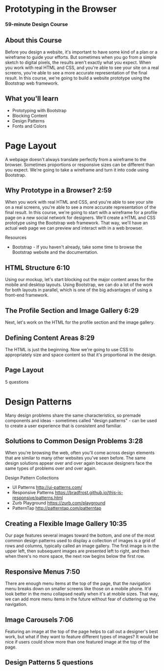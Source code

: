 # Prototyping in the Browser
### 59-minute Design Course

## About this Course
Before you design a website, it's important to have some kind of a plan or a wireframe to guide your efforts. But sometimes when you go from a simple sketch to digital pixels, the results aren't exactly what you expect. When you work with real HTML and CSS, and you're able to see your site on a real screens, you're able to see a more accurate representation of the final result. In this course, we're going to build a website prototype using the Bootstrap web framework.

## What you'll learn
* Prototyping with Bootstrap
* Blocking Content
* Design Patterns
* Fonts and Colors

# Page Layout
A webpage doesn't always translate perfectly from a wireframe to the browser. Sometimes proportions or responsive sizes can be different than you expect. We're going to take a wireframe and turn it into code using Bootstrap.

## Why Prototype in a Browser? 2:59

When you work with real HTML and CSS, and you're able to see your site on a real screens, you're able to see a more accurate representation of the final result. In this course, we're going to start with a wireframe for a profile page on a new social network for designers. We'll create a HTML and CSS prototype using the Bootstrap web framework. That way, we'll have an actual web page we can preview and interact with in a web browser.

Resources
* Bootstrap - If you haven't already, take some time to browse the Bootstrap website and the documentation.

## HTML Structure 6:10

Using our mockup, let's start blocking out the major content areas for the mobile and desktop layouts. Using Bootstrap, we can do a lot of the work for both layouts in parallel, which is one of the big advantages of using a front-end framework.

## The Profile Section and Image Gallery 6:29

Next, let's work on the HTML for the profile section and the image gallery.

## Defining Content Areas 8:29

The HTML is just the beginning. Now we're going to use CSS to appropriately size and space content so that it's proportional in the design.

## Page Layout
5 questions

# Design Patterns
Many design problems share the same characteristics, so premade components and ideas - sometimes called "design patterns" - can be used to create a user experience that is consistent and familiar.

## Solutions to Common Design Problems 3:28

When you're browsing the web, often you'll come across design elements that are similar to many other websites you've seen before. The same design solutions appear over and over again because designers face the same types of problems over and over again.

Design Pattern Collections
* UI Patterns http://ui-patterns.com/
* Responsive Patterns https://bradfrost.github.io/this-is-responsive/patterns.html
* Zurb Playground https://zurb.com/playground
* PatternTap http://patterntap.com/patterntap

## Creating a Flexible Image Gallery 10:35

Our page features several images toward the bottom, and one of the most common design patterns used to display a collection of images is a grid of rows and columns, typically called an image gallery. The first image is in the upper left, then subsequent images are presented left to right, and then when there's no more space, the next row begins below the first row.

## Responsive Menus 7:50

There are enough menu items at the top of the page, that the navigation menu breaks down on smaller screens like those on a mobile phone. It'd look better in the menu collapsed neatly when it's at mobile sizes. That way, we can add more menu items in the future without fear of cluttering up the navigation.

## Image Carousels 7:06

Featuring an image at the top of the page helps to call out a designer's best work, but what if they want to feature different types of images? It would be nice if users could show more than one featured image at the top of the page.

## Design Patterns 5 questions
